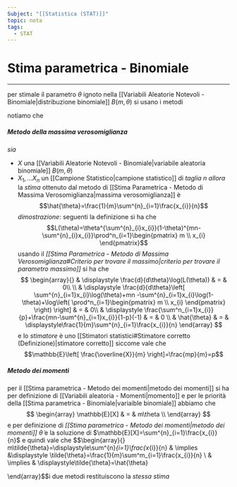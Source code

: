 ```yaml
---
Subject: "[[Statistica (STAT)]]"
topic: nota
tags:
  - STAT
---
```

# Stima parametrica - Binomiale
---
per stimale il parametro $\theta$ ignoto nella [[Variabili Aleatorie Notevoli - Binomiale|distribuzione binomiale]] $B(m,\theta)$ si usano i metodi   

notiamo che 
##### Metodo della massima verosomiglianza
_sia_
- $X$ una [[Variabili Aleatorie Notevoli - Binomiale|variabile aleatoria binomiale]] $B(m,\theta)$ 
- $X_{1},\dots X_{n}$ un [[Campione Statistico|campione statistico]] di _taglia_ $n$
_allora_ la _stima_ ottenuto dal metodo di [[Stima Parametrica - Metodo di Massima Verosomiglianza|massima verosomiglianza]] è    
$$\hat{\theta}=\frac{1}{m}\sum^{n}_{i=1}\frac{x_{i}}{n}$$_dimostrazione_: seguenti la definizione si ha che $$L(\theta)=\theta^{\sum^{n}_{i}x_{i}}(1-\theta)^{mn-\sum^{n}_{i}x_{i}}\prod^n_{i=1}\begin{pmatrix}
m  \\ x_{i}
\end{pmatrix}$$usando il _[[Stima Parametrica - Metodo di Massima Verosomiglianza#Criterio per trovare il massimo|criterio per trovare il parametro massimo]]_ si ha che  $$
\begin{array}{}
& \displaystyle  \frac{d}{d\theta}\log(L(\theta)) & = & 0\\ \\
 & \displaystyle \frac{d}{d\theta}\left[ \sum^{n}_{i=1}x_{i}\log(\theta)+mn -\sum^{n}_{i=1}x_{i}\log(1-\theta)+\log\left( \prod^n_{i=1}\begin{pmatrix}
m  \\ x_{i}
\end{pmatrix} \right) \right] & = & 0\\
& \displaystyle  \frac{\sum^n_{i=1}x_{i}}{p}+\frac{mn-\sum^{n}_{i=1}x_{i}}{1-p}(-1)  & = & 0  \\
& \hat{\theta} & = & \displaystyle\frac{1}{m}\sum^{n}_{i=1}\frac{x_{i}}{n}
\end{array}
$$
e lo _stimatore_ è uno [[Stimatori statistici#Stimatore corretto (Definizione)|stimatore corretto]]  siccome vale che $$\mathbb{E}\left[ \frac{\overline{X}}{m} \right]=\frac{mp}{m}=p$$ 
 
##### Metodo dei momenti
per il [[Stima parametrica - Metodo dei momenti|metodo dei momenti]] si ha per definizione di [[Variabili aleatoria - Momenti|momento]] e per le priorità della [[Stima parametrica - Binomiale|variaible binomiale]]  abbiamo che $$
\begin{array}
\mathbb{E}[X] & = & m\theta  \\ \end{array}
$$ e per definizione di _[[Stima parametrica - Metodo dei momenti|metodo dei momenti]]_ $\tilde{\theta}$ e la soluzione di $\mathbb{E}[X]=\sum^{n}_{i=1}\frac{x_{i}}{n}$ e quindi vale che  $$\begin{array}{}  m\tilde{\theta}=\displaystyle\sum^{n}_{i=1}\frac{x_{i}}{n} 
 & \implies &\displaystyle \tilde{\theta}=\frac{1}{m}\sum^m_{i=1}\frac{x_{i}}{n} \\
	 & \implies & \displaystyle\tilde{\theta}=\hat{\theta}


\end{array}$$i due metodi restituiscono la _stessa stima_ 



